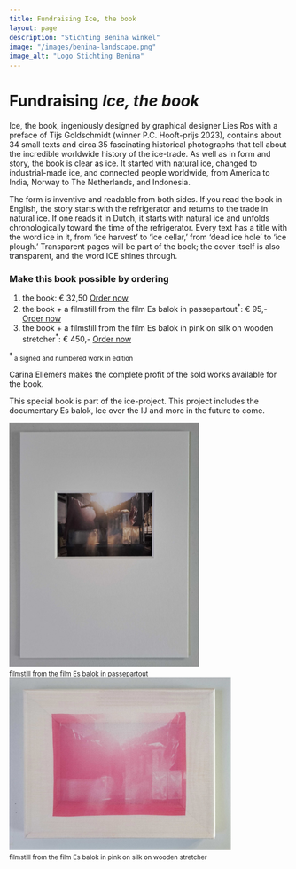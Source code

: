 ```yaml
---
title: Fundraising Ice, the book
layout: page
description: "Stichting Benina winkel"
image: "/images/benina-landscape.png"
image_alt: "Logo Stichting Benina"
---
```

# Fundraising *Ice, the book*

Ice, the book, ingeniously designed by graphical designer Lies Ros with a preface of Tijs Goldschmidt (winner P.C. Hooft-prijs 2023), contains about 34 small texts and circa 35 fascinating historical photographs that tell about the incredible worldwide history of the ice-trade. As well as in form and story, the book is clear as ice. It started with natural ice, changed to industrial-made ice, and connected people worldwide, from America to India, Norway to The Netherlands, and Indonesia.

The form is inventive and readable from both sides. If you read the book in English, the story starts with the refrigerator and returns to the trade in natural ice. If one reads it in Dutch, it starts with natural ice and unfolds chronologically toward the time of the refrigerator. Every text has a title with the word ice in it, from ‘ice harvest’ to ‘ice cellar,’ from ‘dead ice hole’ to ‘ice plough.’ Transparent pages will be part of the book; the cover itself is also transparent, and the word ICE shines through.

### Make this book possible by ordering

1. the book: € 32,50 [Order now](https://useplink.com/payment/dbF31lqk9SWb9UzgZ6FoS/)
2. the book + a filmstill from the film Es balok in passepartout<sup>*</sup>: € 95,-  [Order now](https://useplink.com/payment/l229MHKUfxAg1nkPNKryu/)
3. the book + a filmstill from the film Es balok in pink on silk on wooden stretcher<sup>*</sup>: € 450,- [Order now](https://useplink.com/payment/FkRvfvhMsrc34PpKzfc1z/)

<sup>*</sup><small> a signed and numbered work in edition</small>

Carina Ellemers makes the complete profit of the sold works available for the book.

This special book is part of the ice-project. This project includes the documentary Es balok, Ice over the IJ and more in the future to come.

<div class="flexbox">

<img width="342" class="donor-logo" alt="Filmstill in passpartout" src="/images/filmstill-passepartout.jpg">
<br><small>filmstill from the film Es balok in passepartout</small>

<img width="400" class="donor-logo" alt="Filmstill from the film Es balok in pink on silk on wooden stretcher" src="/images/pink-on-silk.jpeg">
<br><small>filmstill from the film Es balok in pink on silk on wooden stretcher</small>

</div>
